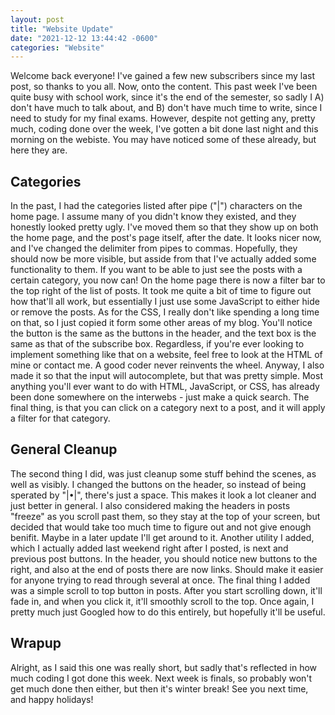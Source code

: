 ```yaml
---
layout: post
title: "Website Update"
date: "2021-12-12 13:44:42 -0600"
categories: "Website"
---
```


<p class="paragraph" markdown="1">Welcome back everyone! I've gained a few new subscribers since my last post, so thanks to you all. Now, onto the content. This past week I've been quite busy with school work, since it's the end of the semester, so sadly I A) don't have much to talk about, and B) don't have much time to write, since I need to study for my final exams. However, despite not getting any, pretty much, coding done over the week, I've gotten a bit done last night and this morning on the webiste. You may have noticed some of these already, but here they are.</p>
<h2 class="heading">Categories</h2>
<p class="paragraph" markdown="1">In the past, I had the categories listed after pipe ("|") characters on the home page. I assume many of you didn't know they existed, and they honestly looked pretty ugly. I've moved them so that they show up on both the home page, and the post's page itself, after the date. It looks nicer now, and I've changed the delimiter from pipes to commas. Hopefully, they should now be more visible, but asside from that I've actually added some functionality to them. If you want to be able to just see the posts with a certain category, you now can! On the home page there is now a filter bar to the top right of the list of posts. It took me quite a bit of time to figure out how that'll all work, but essentially I just use some JavaScript to either hide or remove the posts. As for the CSS, I really don't like spending a long time on that, so I just copied it form some other areas of my blog. You'll notice the button is the same as the buttons in the header, and the text box is the same as that of the subscribe box. Regardless, if you're ever looking to implement something like that on a website, feel free to look at the HTML of mine or contact me. A good coder never reinvents the wheel. Anyway, I also made it so that the input will autocomplete, but that was pretty simple. Most anything you'll ever want to do with HTML, JavaScript, or CSS, has already been done somewhere on the interwebs - just make a quick search. The final thing, is that you can click on a category next to a post, and it will apply a filter for that category.</p>
<h2 class="heading">General Cleanup</h2>
<p class="paragraph" markdown="1">The second thing I did, was just cleanup some stuff behind the scenes, as well as visibly. I changed the buttons on the header, so instead of being sperated by "|•|", there's just a space. This makes it look a lot cleaner and just better in general. I also considered making the headers in posts "freeze" as you scroll past them, so they stay at the top of your screen, but decided that would take too much time to figure out and not give enough benifit. Maybe in a later update I'll get around to it. Another utility I added, which I actually added last weekend right after I posted, is next and previous post buttons. In the header, you should notice new buttons to the right, and also at the end of posts there are now links. Should make it easier for anyone trying to read through several at once. The final thing I added was a simple scroll to top button in posts. After you start scrolling down, it'll fade in, and when you click it, it'll smoothly scroll to the top. Once again, I pretty much just Googled how to do this entirely, but hopefully it'll be useful.</p>

<h2 class="heading">Wrapup</h2>
<p class="paragraph" markdown="1">Alright, as I said this one was really short, but sadly that's reflected in how much coding I got done this week. Next week is finals, so probably won't get much done then either, but then it's winter break! See you next time, and happy holidays!</p>
